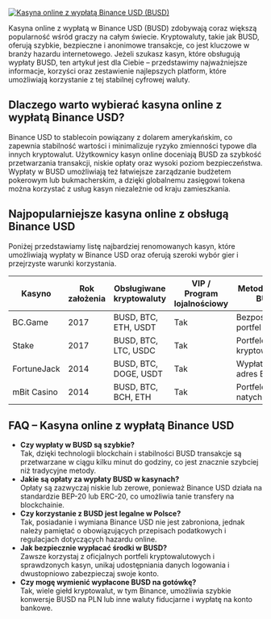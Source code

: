 [![Kasyna online z wypłatą Binance USD (BUSD)](https://123-caf.pages.dev/gitsignup.png)](https://vrmoo.ru/Bt82HjjY)

<p>Kasyna online z wypłatą w Binance USD (BUSD) zdobywają coraz większą popularność wśród graczy na całym świecie. Kryptowaluty, takie jak BUSD, oferują szybkie, bezpieczne i anonimowe transakcje, co jest kluczowe w branży hazardu internetowego. Jeżeli szukasz kasyn, które obsługują wypłaty BUSD, ten artykuł jest dla Ciebie – przedstawimy najważniejsze informacje, korzyści oraz zestawienie najlepszych platform, które umożliwiają korzystanie z tej stabilnej cyfrowej waluty.</p>  <h2>Dlaczego warto wybierać kasyna online z wypłatą Binance USD?</h2> <p>Binance USD to stablecoin powiązany z dolarem amerykańskim, co zapewnia stabilność wartości i minimalizuje ryzyko zmienności typowe dla innych kryptowalut. Użytkownicy kasyn online doceniają BUSD za szybkość przetwarzania transakcji, niskie opłaty oraz wysoki poziom bezpieczeństwa. Wypłaty w BUSD umożliwiają też łatwiejsze zarządzanie budżetem pokerowym lub bukmacherskim, a dzięki globalnemu zasięgowi tokena można korzystać z usług kasyn niezależnie od kraju zamieszkania.</p>  <h2>Najpopularniejsze kasyna online z obsługą Binance USD</h2> <p>Poniżej przedstawiamy listę najbardziej renomowanych kasyn, które umożliwiają wypłaty w Binance USD oraz oferują szeroki wybór gier i przejrzyste warunki korzystania.</p>  <table>   <thead>     <tr>       <th>Kasyno</th>       <th>Rok założenia</th>       <th>Obsługiwane kryptowaluty</th>       <th>VIP / Program lojalnościowy</th>       <th>Metody wypłat BUSD</th>     </tr>   </thead>   <tbody>     <tr>       <td>BC.Game</td>       <td>2017</td>       <td>BUSD, BTC, ETH, USDT</td>       <td>Tak</td>       <td>Bezpośredni portfel BUSD</td>     </tr>     <tr>       <td>Stake</td>       <td>2017</td>       <td>BUSD, BTC, LTC, USDC</td>       <td>Tak</td>       <td>Portfele kryptowalutowe</td>     </tr>     <tr>       <td>FortuneJack</td>       <td>2014</td>       <td>BUSD, BTC, DOGE, USDT</td>       <td>Tak</td>       <td>Wypłata na adres BUSD</td>     </tr>     <tr>       <td>mBit Casino</td>       <td>2014</td>       <td>BUSD, BTC, BCH, ETH</td>       <td>Tak</td>       <td>Portfele BUSD, natychmiastowe</td>     </tr>   </tbody> </table>  <h2>FAQ – Kasyna online z wypłatą Binance USD</h2> <ul>   <li><strong>Czy wypłaty w BUSD są szybkie?</strong><br>Tak, dzięki technologii blockchain i stabilności BUSD transakcje są przetwarzane w ciągu kilku minut do godziny, co jest znacznie szybciej niż tradycyjne metody.</li>   <li><strong>Jakie są opłaty za wypłaty BUSD w kasynach?</strong><br>Opłaty są zazwyczaj niskie lub zerowe, ponieważ Binance USD działa na standardzie BEP-20 lub ERC-20, co umożliwia tanie transfery na blockchainie.</li>   <li><strong>Czy korzystanie z BUSD jest legalne w Polsce?</strong><br>Tak, posiadanie i wymiana Binance USD nie jest zabroniona, jednak należy pamiętać o obowiązujących przepisach podatkowych i regulacjach dotyczących hazardu online.</li>   <li><strong>Jak bezpiecznie wypłacać środki w BUSD?</strong><br>Zawsze korzystaj z oficjalnych portfeli kryptowalutowych i sprawdzonych kasyn, unikaj udostępniania danych logowania i dwustopniowo zabezpieczaj swoje konto.</li>   <li><strong>Czy mogę wymienić wypłacone BUSD na gotówkę?</strong><br>Tak, wiele giełd kryptowalut, w tym Binance, umożliwia szybkie konwersje BUSD na PLN lub inne waluty fiducjarne i wypłatę na konto bankowe.</li> </ul>